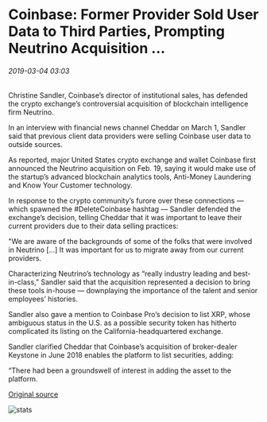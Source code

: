 # Coinbase: Former Provider Sold User Data to Third Parties, Prompting Neutrino Acquisition ...

###### 2019-03-04 03:03

Christine Sandler, Coinbase’s director of institutional sales, has defended the crypto exchange’s controversial acquisition of blockchain intelligence firm Neutrino.

In an interview with financial news channel Cheddar on March 1, Sandler said that previous client data providers were selling Coinbase user data to outside sources.

As reported, major United States crypto exchange and wallet Coinbase first announced the Neutrino acquisition on Feb. 19, saying it would make use of the startup’s advanced blockchain analytics tools, Anti-Money Laundering and Know Your Customer technology.

In response to the crypto community’s furore over these connections — which spawned the #DeleteCoinbase hashtag — Sandler defended the exchange’s decision, telling Cheddar that it was important to leave their current providers due to their data selling practices:

"We are aware of the backgrounds of some of the folks that were involved in Neutrino \[...\] It was important for us to migrate away from our current providers.

Characterizing Neutrino’s technology as “really industry leading and best-in-class,” Sandler said that the acquisition represented a decision to bring these tools in-house — downplaying the importance of the talent and senior employees’ histories.

Sandler also gave a mention to Coinbase Pro’s decision to list XRP, whose ambiguous status in the U.S. as a possible security token has hitherto complicated its listing on the California-headquartered exchange.

Sandler clarified Cheddar that Coinbase’s acquisition of broker-dealer Keystone in June 2018 enables the platform to list securities, adding:

“There had been a groundswell of interest in adding the asset to the platform.

[Original source](https://cointelegraph.com/news/coinbase-former-provider-sold-user-data-to-third-parties-prompting-neutrino-acquisition)

![stats](https://c.statcounter.com/11760860/0/a89fa40b/1/ "stats")